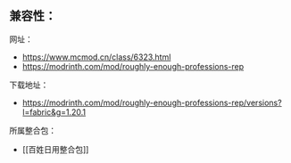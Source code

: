 兼容性：
- 

网址：
- https://www.mcmod.cn/class/6323.html
- https://modrinth.com/mod/roughly-enough-professions-rep

下载地址：
- https://modrinth.com/mod/roughly-enough-professions-rep/versions?l=fabric&g=1.20.1

所属整合包：
- [[百姓日用整合包]]